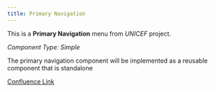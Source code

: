 ```yaml
---
title: Primary Navigation
---
```


This is a **Primary Navigation** menu from *UNICEF* project.

*Component Type: Simple*

The primary navigation component will be implemented as a reusable component that is standalone


[Confluence Link](https://confluence.mirum.agency:8443/display/UDTP4/Component+Matrix#ComponentMatrix-PrimaryNavigation)
